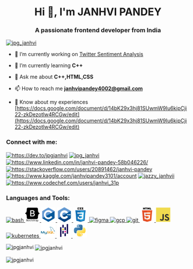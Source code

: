 <h1 align="center">Hi 👋, I'm JANHVI PANDEY</h1>
<h3 align="center">A passionate frontend developer from India</h3>

<p align="left"> <a href="https://twitter.com/jpg_janhvi" target="blank"><img src="https://img.shields.io/twitter/follow/jpg_janhvi?logo=twitter&style=for-the-badge" alt="jpg_janhvi" /></a> </p>

- 🔭 I’m currently working on [Twitter Sentiment Analysis](https://github.com/jpgJanhvi/Twitter_Sentiments_Analysis)

- 🌱 I’m currently learning **C++**

- 💬 Ask me about **C++,HTML,CSS**

- 📫 How to reach me **janhvipandey4002@gmail.com**

- 📄 Know about my experiences [https://docs.google.com/document/d/14bK29x3hj81SUwmW9Iu6kipCji22-zkDezotlw4RCGw/edit](https://docs.google.com/document/d/14bK29x3hj81SUwmW9Iu6kipCji22-zkDezotlw4RCGw/edit)

<h3 align="left">Connect with me:</h3>
<p align="left">
<a href="https://dev.to/https://dev.to/jpgjanhvi" target="blank"><img align="center" src="https://raw.githubusercontent.com/rahuldkjain/github-profile-readme-generator/master/src/images/icons/Social/devto.svg" alt="https://dev.to/jpgjanhvi" height="30" width="40" /></a>
<a href="https://twitter.com/jpg_janhvi" target="blank"><img align="center" src="https://raw.githubusercontent.com/rahuldkjain/github-profile-readme-generator/master/src/images/icons/Social/twitter.svg" alt="jpg_janhvi" height="30" width="40" /></a>
<a href="https://linkedin.com/in/https://www.linkedin.com/in/janhvi-pandey-58b046226/" target="blank"><img align="center" src="https://raw.githubusercontent.com/rahuldkjain/github-profile-readme-generator/master/src/images/icons/Social/linked-in-alt.svg" alt="https://www.linkedin.com/in/janhvi-pandey-58b046226/" height="30" width="40" /></a>
<a href="https://stackoverflow.com/users/https://stackoverflow.com/users/20891462/janhvi-pandey" target="blank"><img align="center" src="https://raw.githubusercontent.com/rahuldkjain/github-profile-readme-generator/master/src/images/icons/Social/stack-overflow.svg" alt="https://stackoverflow.com/users/20891462/janhvi-pandey" height="30" width="40" /></a>
<a href="https://kaggle.com/https://www.kaggle.com/janhvipandey3101/account" target="blank"><img align="center" src="https://raw.githubusercontent.com/rahuldkjain/github-profile-readme-generator/master/src/images/icons/Social/kaggle.svg" alt="https://www.kaggle.com/janhvipandey3101/account" height="30" width="40" /></a>
<a href="https://instagram.com/jazzy_janhvii" target="blank"><img align="center" src="https://raw.githubusercontent.com/rahuldkjain/github-profile-readme-generator/master/src/images/icons/Social/instagram.svg" alt="jazzy_janhvii" height="30" width="40" /></a>
<a href="https://www.codechef.com/users/https://www.codechef.com/users/janhvi_31p" target="blank"><img align="center" src="https://cdn.jsdelivr.net/npm/simple-icons@3.1.0/icons/codechef.svg" alt="https://www.codechef.com/users/janhvi_31p" height="30" width="40" /></a>
</p>

<h3 align="left">Languages and Tools:</h3>
<p align="left"> <a href="https://www.gnu.org/software/bash/" target="_blank" rel="noreferrer"> <img src="https://www.vectorlogo.zone/logos/gnu_bash/gnu_bash-icon.svg" alt="bash" width="40" height="40"/> </a> <a href="https://getbootstrap.com" target="_blank" rel="noreferrer"> <img src="https://raw.githubusercontent.com/devicons/devicon/master/icons/bootstrap/bootstrap-plain-wordmark.svg" alt="bootstrap" width="40" height="40"/> </a> <a href="https://www.cprogramming.com/" target="_blank" rel="noreferrer"> <img src="https://raw.githubusercontent.com/devicons/devicon/master/icons/c/c-original.svg" alt="c" width="40" height="40"/> </a> <a href="https://www.w3schools.com/cpp/" target="_blank" rel="noreferrer"> <img src="https://raw.githubusercontent.com/devicons/devicon/master/icons/cplusplus/cplusplus-original.svg" alt="cplusplus" width="40" height="40"/> </a> <a href="https://www.w3schools.com/css/" target="_blank" rel="noreferrer"> <img src="https://raw.githubusercontent.com/devicons/devicon/master/icons/css3/css3-original-wordmark.svg" alt="css3" width="40" height="40"/> </a> <a href="https://www.figma.com/" target="_blank" rel="noreferrer"> <img src="https://www.vectorlogo.zone/logos/figma/figma-icon.svg" alt="figma" width="40" height="40"/> </a> <a href="https://cloud.google.com" target="_blank" rel="noreferrer"> <img src="https://www.vectorlogo.zone/logos/google_cloud/google_cloud-icon.svg" alt="gcp" width="40" height="40"/> </a> <a href="https://git-scm.com/" target="_blank" rel="noreferrer"> <img src="https://www.vectorlogo.zone/logos/git-scm/git-scm-icon.svg" alt="git" width="40" height="40"/> </a> <a href="https://www.w3.org/html/" target="_blank" rel="noreferrer"> <img src="https://raw.githubusercontent.com/devicons/devicon/master/icons/html5/html5-original-wordmark.svg" alt="html5" width="40" height="40"/> </a> <a href="https://developer.mozilla.org/en-US/docs/Web/JavaScript" target="_blank" rel="noreferrer"> <img src="https://raw.githubusercontent.com/devicons/devicon/master/icons/javascript/javascript-original.svg" alt="javascript" width="40" height="40"/> </a> <a href="https://kubernetes.io" target="_blank" rel="noreferrer"> <img src="https://www.vectorlogo.zone/logos/kubernetes/kubernetes-icon.svg" alt="kubernetes" width="40" height="40"/> </a> <a href="https://www.mysql.com/" target="_blank" rel="noreferrer"> <img src="https://raw.githubusercontent.com/devicons/devicon/master/icons/mysql/mysql-original-wordmark.svg" alt="mysql" width="40" height="40"/> </a> <a href="https://pandas.pydata.org/" target="_blank" rel="noreferrer"> <img src="https://raw.githubusercontent.com/devicons/devicon/2ae2a900d2f041da66e950e4d48052658d850630/icons/pandas/pandas-original.svg" alt="pandas" width="40" height="40"/> </a> <a href="https://www.python.org" target="_blank" rel="noreferrer"> <img src="https://raw.githubusercontent.com/devicons/devicon/master/icons/python/python-original.svg" alt="python" width="40" height="40"/> </a> </p>

<p><img align="left" src="https://github-readme-stats.vercel.app/api/top-langs?username=jpgjanhvi&show_icons=true&locale=en&layout=compact" alt="jpgjanhvi" /></p>

<p>&nbsp;<img align="center" src="https://github-readme-stats.vercel.app/api?username=jpgjanhvi&show_icons=true&locale=en" alt="jpgjanhvi" /></p>

<p><img align="center" src="https://github-readme-streak-stats.herokuapp.com/?user=jpgjanhvi&" alt="jpgjanhvi" /></p>
